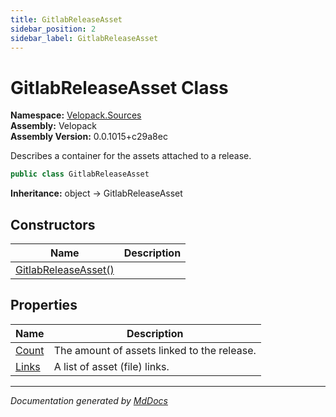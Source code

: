 ```yaml
---
title: GitlabReleaseAsset
sidebar_position: 2
sidebar_label: GitlabReleaseAsset
---
```

<!--  
  <auto-generated>   
    The contents of this file were generated by a tool.  
    Changes to this file may be list if the file is regenerated  
  </auto-generated>   
-->

# GitlabReleaseAsset Class

**Namespace:** [Velopack.Sources](../index.md)  
**Assembly:** Velopack  
**Assembly Version:** 0.0.1015+c29a8ec

Describes a container for the assets attached to a release.

```csharp
public class GitlabReleaseAsset
```

**Inheritance:** object → GitlabReleaseAsset

## Constructors

| Name                                          | Description |
| --------------------------------------------- | ----------- |
| [GitlabReleaseAsset()](constructors/index.md) |             |

## Properties

| Name                         | Description                                 |
| ---------------------------- | ------------------------------------------- |
| [Count](properties/Count.md) | The amount of assets linked to the release. |
| [Links](properties/Links.md) | A list of asset (file) links.               |

___

*Documentation generated by [MdDocs](https://github.com/ap0llo/mddocs)*
